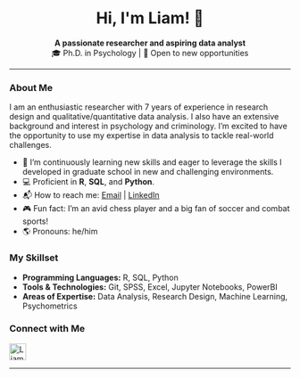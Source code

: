 <h1 align="center">Hi, I'm Liam! 👋</h1>

<p align="center">
  <strong>A passionate researcher and aspiring data analyst</strong> <br />
  🎓 Ph.D. in Psychology | 💼 Open to new opportunities 
</p>

---

### About Me

I am an enthusiastic researcher with 7 years of experience in research design and qualitative/quantitative data analysis. I also have an extensive background and interest in psychology and criminology. I’m excited to have the opportunity to use my expertise in data analysis to tackle real-world challenges.

- 🔭 I’m continuously learning new skills and eager to leverage the skills I developed in graduate school in new and challenging environments.
- 💻 Proficient in **R**, **SQL**, and **Python**.
- 📬 How to reach me: [Email](mailto:ld19rk@brocku.ca) | [LinkedIn](https://www.linkedin.com/in/liam-doyle-6b88a12a4/)
- 🎮 Fun fact: I’m an avid chess player and a big fan of soccer and combat sports!
- 🌎 Pronouns: he/him

### My Skillset

- **Programming Languages:** R, SQL, Python
- **Tools & Technologies:** Git, SPSS, Excel, Jupyter Notebooks, PowerBI
- **Areas of Expertise:** Data Analysis, Research Design, Machine Learning, Psychometrics

### Connect with Me

<a href="https://www.linkedin.com/in/liam-doyle-6b88a12a4/">
  <img align="left" alt="Liam Doyle | LinkedIn" width="30px" src="https://cdn.jsdelivr.net/npm/simple-icons@v3/icons/linkedin.svg" />
</a>

<br clear="left" />

---

<!---
liamadoyle/liamadoyle is a ✨ special ✨ repository because its `README.md` (this file) appears on your GitHub profile.
You can click the Preview link to take a look at your changes.
--->
